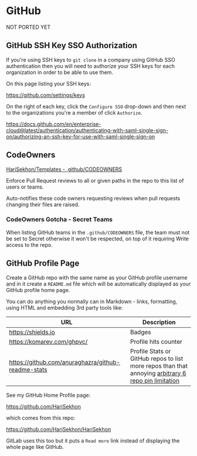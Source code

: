 # GitHub

NOT PORTED YET

## GitHub SSH Key SSO Authorization

If you're using SSH keys to `git clone` in a company using GitHub SSO authentication then you will need
to authorize your SSH keys for each organization in order to be able to use them.

On this page listing your SSH keys:

<https://github.com/settings/keys>

On the right of each key, click the `Configure SSO` drop-down and then next to the organizations you're a member of
click `Authorize`.

<https://docs.github.com/en/enterprise-cloud@latest/authentication/authenticating-with-saml-single-sign-on/authorizing-an-ssh-key-for-use-with-saml-single-sign-on>

## CodeOwners

[HariSekhon/Templates - .github/CODEOWNERS](https://github.com/HariSekhon/Templates/blob/master/.github/CODEOWNERS)

Enforce Pull Request reviews to all or given paths in the repo to this list of users or teams.

Auto-notifies these code owners requesting reviews when pull requests changing their files are raised.

### CodeOwners Gotcha - Secret Teams

When listing GitHub teams in the `.github/CODEOWNERS` file, the team must not be set to Secret otherwise it won't be
respected, on top of it requiring Write access to the repo.

## GitHub Profile Page

Create a GitHub repo with the same name as your GitHub profile username and in it create a `README.md` file
which will be automatically displayed as your GitHub profile home page.

You can do anything you normally can in Markdown - links, formatting, using HTML and embedding 3rd party tools like:

| URL                                                  | Description                                                                                                                                                |
|------------------------------------------------------|------------------------------------------------------------------------------------------------------------------------------------------------------------|
| <https://shields.io>                                 | Badges                                                                                                                                                     |
| <https://komarev.com/ghpvc/>                         | Profile hits counter                                                                                                                                       |
| <https://github.com/anuraghazra/github-readme-stats> | Profile Stats or GitHub repos to list more repos than that annoying [arbitrary 6 repo pin limitation](https://github.com/orgs/community/discussions/28350) |

See my GitHub Home Profile page:

<https://github.com/HariSekhon>

which comes from this repo:

<https://github.com/HariSekhon/HariSekhon>

GitLab uses this too but it puts a `Read more` link instead of displaying the whole page like GitHub.
